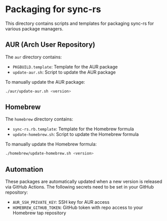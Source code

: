 # Packaging for sync-rs

This directory contains scripts and templates for packaging sync-rs for various package managers.

## AUR (Arch User Repository)

The `aur` directory contains:

- `PKGBUILD.template`: Template for the AUR package
- `update-aur.sh`: Script to update the AUR package

To manually update the AUR package:

```bash
./aur/update-aur.sh <version>
```

## Homebrew

The `homebrew` directory contains:

- `sync-rs.rb.template`: Template for the Homebrew formula
- `update-homebrew.sh`: Script to update the Homebrew formula

To manually update the Homebrew formula:

```bash
./homebrew/update-homebrew.sh <version>
```

## Automation

These packages are automatically updated when a new version is released via GitHub Actions. The following secrets need to be set in your GitHub repository:

- `AUR_SSH_PRIVATE_KEY`: SSH key for AUR access
- `HOMEBREW_GITHUB_TOKEN`: GitHub token with repo access to your Homebrew tap repository
